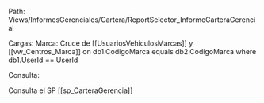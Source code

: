 Path: Views/InformesGerenciales/Cartera/ReportSelector_InformeCarteraGerencial

Cargas:
Marca:
Cruce de [[UsuariosVehiculosMarcas]] y [[vw_Centros_Marca]]  on db1.CodigoMarca equals db2.CodigoMarca where db1.UserId == UserId


Consulta:

Consulta el SP [[sp_CarteraGerencia]]
